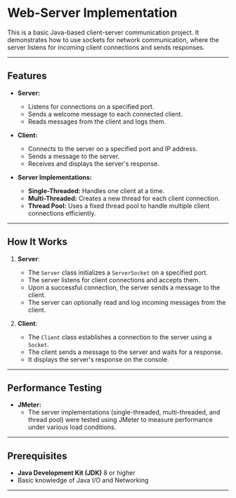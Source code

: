 # Web-Server Implementation

This is a basic Java-based client-server communication project. It demonstrates how to use sockets for network communication, where the server listens for incoming client connections and sends responses.

------------------------------------------------------------------------------------------------------------------------------------------------------

## Features

- **Server:**

  - Listens for connections on a specified port.
  - Sends a welcome message to each connected client.
  - Reads messages from the client and logs them.

- **Client:**

  - Connects to the server on a specified port and IP address.
  - Sends a message to the server.
  - Receives and displays the server's response.

- **Server Implementations:**

  - **Single-Threaded:** Handles one client at a time.
  - **Multi-Threaded:** Creates a new thread for each client connection.
  - **Thread Pool:** Uses a fixed thread pool to handle multiple client connections efficiently.

------------------------------------------------------------------------------------------------------------------------------------------------------

## How It Works

1. **Server**:

   - The `Server` class initializes a `ServerSocket` on a specified port.
   - The server listens for client connections and accepts them.
   - Upon a successful connection, the server sends a message to the client.
   - The server can optionally read and log incoming messages from the client.

2. **Client**:

   - The `Client` class establishes a connection to the server using a `Socket`.
   - The client sends a message to the server and waits for a response.
   - It displays the server's response on the console.

------------------------------------------------------------------------------------------------------------------------------------------------------

## Performance Testing

- **JMeter:**
  - The server implementations (single-threaded, multi-threaded, and thread pool) were tested using JMeter to measure performance under various load           conditions.
------------------------------------------------------------------------------------------------------------------------------------------------------

## Prerequisites

- **Java Development Kit (JDK)** 8 or higher
- Basic knowledge of Java I/O and Networking

------------------------------------------------------------------------------------------------------------------------------------------------------
